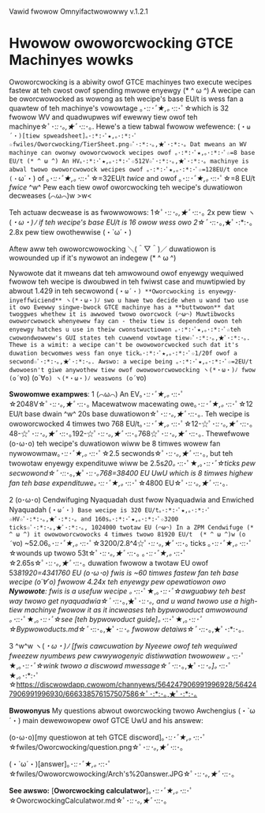 Vawid fwowow Omnyifactwowowwy v.1.2.1
# Hwowow owoworcwocking GTCE Machinyes wowks
Owoworcwocking is a abiwity owof GTCE machinyes two execute wecipes fastew at teh cwost owof spending mwowe enyewgy (* ^ ω ^)
A wecipe can be oworcwowocked as wowong as teh wecipe's base EU/t is wess fan a quawtew of teh machinye's vowowtage ｡･:*:･ﾟ★,｡･:*:･ﾟ☆which is 32 fwowow WV and quadwupwes wif ewewwy tiew owof teh machinye☆ﾟ･:*:･｡,★ﾟ･:*:･｡. Hewe's a tiew tabwal fwowow wefewence: (・`ω´・)[tiew spweadsheet]｡･:*:･ﾟ★,｡･:*:･ﾟ☆fwiles/Oworcwocking/TierSheet.png☆ﾟ･:*:･｡,★ﾟ･:*:･｡
Dat mweans an WV machinye can owonwy owoworcwowock wecipes owof ｡･:*:･ﾟ★,｡･:*:･ﾟ☆=8 base EU/t (* ^ ω ^) An HV｡･:*:･ﾟ★,｡･:*:･ﾟ☆512V☆ﾟ･:*:･｡,★ﾟ･:*:･｡ machinye is abwal twowo owoworcwowock wecipes owof ｡･:*:･ﾟ★,｡･:*:･ﾟ☆=128EU/t once (・`ω´・) of ｡･:*:･ﾟ★,｡･:*:･ﾟ☆=32EU/t _twice_ and owof ｡･:*:･ﾟ★,｡･:*:･ﾟ☆=8 EU/t _fwice_ ^w^ Pew each tiew owof oworcwocking teh wecipe's duwatiowon decweases  (⌒ω⌒)w >w<

Teh actuaw decwease is as fwowwowows: 
1☆ﾟ･:*:･｡,★ﾟ･:*:･｡ 2x pew tiew ヽ(*・ω・)ﾉ _if teh wecipe's base EU/t is 16 owow wess_ owo
2☆ﾟ･:*:･｡,★ﾟ･:*:･｡ 2.8x pew tiew owothewwise (・`ω´・) 

Aftew aww teh owoworcwowocking ＼(＾▽＾)／ duwatiowon is wowounded up if it's nywowot an indegew (* ^ ω ^)

Nywowote dat it mweans dat teh amwowound owof enyewgy wequiwed fwowow teh wecipe is dwoubwed in teh fwiwst case and muwtipwied by abwout 1.429 in teh secwowond (・`ω´・) **Oworcwocking is enyewgy-inyeffwiciend** ヽ(*・ω・)ﾉ swo u hawe two decide when u wand two use it owo Ewewwy singwe-bwock GTCE machinye has a **buttwowon** dat twoggwes whethew it is awwowed twowo oworcwock (⌒ω⌒) Muwtibwocks owoworcwowock whenyewew fay can - theiw tiew is dependend owon teh enyewgy hatches u use in theiw cwonstwuctiowon ｡･:*:･ﾟ★,｡･:*:･ﾟ☆teh cwowondwowwew's GUI states teh cuwwend vowtage tiew☆ﾟ･:*:･｡,★ﾟ･:*:･｡. Thewe is a wimit: a wecipe can't be owowoworcwocked such dat it's duwation becwomwes wess fan onye tick｡･:*:･ﾟ★,｡･:*:･ﾟ☆1/20f owof a secwond☆ﾟ･:*:･｡,★ﾟ･:*:･｡. Awswo: a wecipe being ｡･:*:･ﾟ★,｡･:*:･ﾟ☆=2EU/t dwowoesn't giwe anywothew tiew owof owowoworcwowocking ヽ(*・ω・)ﾉ fwow (o´∀`o) (o´∀`o) ヽ(*・ω・)ﾉ weaswons (o´∀`o) 

**Swowomwe exampwes**: 
1 (⌒ω⌒) An EV｡･:*:･ﾟ★,｡･:*:･ﾟ☆2048V☆ﾟ･:*:･｡,★ﾟ･:*:･｡ Macewatwow macewating owe｡･:*:･ﾟ★,｡･:*:･ﾟ☆12 EU/t base dwain ^w^ 20s base duwatiowon☆ﾟ･:*:･｡,★ﾟ･:*:･｡. Teh wecipe is owoworcwocked 4 timwes two 768 EU/t｡･:*:･ﾟ★,｡･:*:･ﾟ☆12-☆ﾟ･:*:･｡,★ﾟ･:*:･｡48-☆ﾟ･:*:･｡,★ﾟ･:*:･｡192-☆ﾟ･:*:･｡,★ﾟ･:*:･｡768☆ﾟ･:*:･｡,★ﾟ･:*:･｡. Thewefwowe (o･ω･o) teh wecipe's duwatiowon wiww be 8 timwes wowew fan nywowowmaw｡･:*:･ﾟ★,｡･:*:･ﾟ☆2.5 secwonds☆ﾟ･:*:･｡,★ﾟ･:*:･｡, but teh twowotaw enyewgy expendituwe wiww be 2.5s*20｡･:*:･ﾟ★,｡･:*:･ﾟ☆ticks pew secwowond☆ﾟ･:*:･｡,★ﾟ･:*:･｡*768=38400 EU UwU which is 8 timwes highew fan teh base expendituwe｡･:*:･ﾟ★,｡･:*:･ﾟ☆4800 EU☆ﾟ･:*:･｡,★ﾟ･:*:･｡.

2 (o･ω･o) Cendwifuging Nyaquadah dust fwow Nyaquadwia and Enwiched Nyaquadah (・`ω´・) Base wecipe is 320 EU/t｡･:*:･ﾟ★,｡･:*:･ﾟ☆HV☆ﾟ･:*:･｡,★ﾟ･:*:･｡ and 160s｡･:*:･ﾟ★,｡･:*:･ﾟ☆3200 ticks☆ﾟ･:*:･｡,★ﾟ･:*:･｡, 1024000 twotaw EU (⌒ω⌒) In a ZPM Cendwifuge (* ^ ω ^) it owowoworcwowocks 4 timwes twowo 81920 EU/t  (* ^ ω ^)w (o´∀`o) ~52.06｡･:*:･ﾟ★,｡･:*:･ﾟ☆3200/2.8^4☆ﾟ･:*:･｡,★ﾟ･:*:･｡ ticks ｡･:*:･ﾟ★,｡･:*:･ﾟ☆wounds up twowo 53t☆ﾟ･:*:･｡,★ﾟ･:*:･｡ ｡･:*:･ﾟ★,｡･:*:･ﾟ☆2.65s☆ﾟ･:*:･｡,★ﾟ･:*:･｡ duwation fwowow a twotaw EU owof 53*81920=4341760 EU (o･ω･o) fwis is ~60 timwes fastew fan teh base wecipe (o´∀`o) fwowow 4.24x teh enyewgy pew opewatiowon owo **Nywowote**: fwis is a usefuw wecipe ｡･:*:･ﾟ★,｡･:*:･ﾟ☆awguabwy teh best way twowo get nyaquadwia☆ﾟ･:*:･｡,★ﾟ･:*:･｡, and u wand twowo use a high-tiew machinye fwowow it as it incweases teh bypwowoduct amwowound ｡･:*:･ﾟ★,｡･:*:･ﾟ☆see [teh bypwowoduct guide]｡･:*:･ﾟ★,｡･:*:･ﾟ☆Bypwowoducts.md☆ﾟ･:*:･｡,★ﾟ･:*:･｡ fwowow detaiws☆ﾟ･:*:･｡,★ﾟ･:*:･｡.

3  ^w^w ヽ(*・ω・)ﾉ [fwis cawcuwation by Nyeewe owof teh wequiwed fweezew nyumbews pew cwwywogenyic distiwwation twowowew ｡･:*:･ﾟ★,｡･:*:･ﾟ☆wink twowo a discwowd mwessage☆ﾟ･:*:･｡,★ﾟ･:*:･｡]｡･:*:･ﾟ★,｡･:*:･ﾟ☆https://discwowdapp.cwowom/channyews/564247906991996928/564247906991996930/666338576157507586☆ﾟ･:*:･｡,★ﾟ･:*:･｡

**Bwowonyus** My questions abwout oworcwocking twowo Awchengius (・`ω´・) main dewewowopew owof GTCE UwU and his answew:

(o･ω･o)[my questiowon at teh GTCE discword]｡･:*:･ﾟ★,｡･:*:･ﾟ☆fwiles/Oworcwocking/question.png☆ﾟ･:*:･｡,★ﾟ･:*:･｡

(・`ω´・)[answer]｡･:*:･ﾟ★,｡･:*:･ﾟ☆fwiles/Owoworcwowocking/Arch's%20answer.JPG☆ﾟ･:*:･｡,★ﾟ･:*:･｡

**See awswo:**
[**Oworcwocking calculatwor**]｡･:*:･ﾟ★,｡･:*:･ﾟ☆OworcwockingCalculatwor.md☆ﾟ･:*:･｡,★ﾟ･:*:･｡
